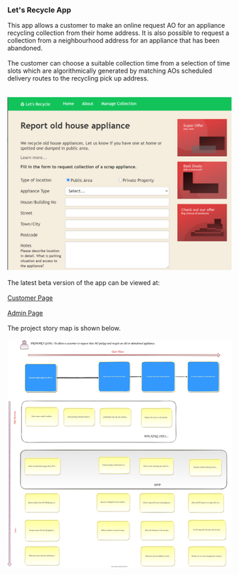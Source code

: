 ### Let's Recycle App

This app allows a customer to make an online request 
AO for an appliance recycling collection from their 
home address. It is also possible to request a collection 
from a neighbourhood address for an appliance that has been abandoned.
<br />
<br />
The customer can choose a suitable collection time from a selection
of time slots which are algorithmically generated by matching 
AOs scheduled delivery routes to the recycling pick up address.  
<br />
<br />
![Customer Form](docs/readme_customer_form.png)
<br />
<br />
The latest beta version of the app can be viewed at:
<br />
<br />
[Customer Page](https://lets-recycle-app.github.io)
<br />
<br />
[Admin Page](https://lets-recycle-app.github.io/#/admin)
<br />
<br />
The project story map is shown below.
<br />
<br />
![Story Map](docs/readme-story-map.svg)

